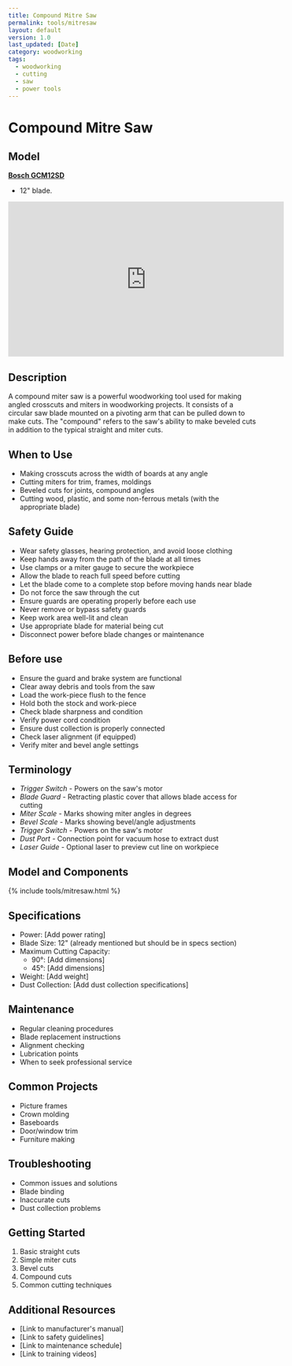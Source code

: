 ```yaml
---
title: Compound Mitre Saw
permalink: tools/mitresaw
layout: default
version: 1.0
last_updated: [Date]
category: woodworking
tags:
  - woodworking
  - cutting
  - saw
  - power tools
---
```

# Compound Mitre Saw
## Model
[**Bosch GCM12SD**](https://data2.manualslib.com/pdf7/339/33816/3381540-bosch/professional_gcm_12.pdf?288e7c03b3f9e153fe2592afa035b7a8&take=binary)
- 12" blade.


<iframe width="560" height="315" src="https://www.youtube.com/embed/92digbYvXbU?si=wx6tcsfTzgv4mudq" title="YouTube video player" frameborder="0" allow="accelerometer; autoplay; clipboard-write; encrypted-media; gyroscope; picture-in-picture; web-share" referrerpolicy="strict-origin-when-cross-origin" allowfullscreen></iframe>

## Description
A compound miter saw is a powerful woodworking tool used for making angled crosscuts and miters in woodworking projects. It consists of a circular saw blade mounted on a pivoting arm that can be pulled down to make cuts. The "compound" refers to the saw's ability to make beveled cuts in addition to the typical straight and miter cuts.

## When to Use
- Making crosscuts across the width of boards at any angle
- Cutting miters for trim, frames, moldings
- Beveled cuts for joints, compound angles
- Cutting wood, plastic, and some non-ferrous metals (with the appropriate blade)

## Safety Guide
- Wear safety glasses, hearing protection, and avoid loose clothing
- Keep hands away from the path of the blade at all times
- Use clamps or a miter gauge to secure the workpiece
- Allow the blade to reach full speed before cutting
- Let the blade come to a complete stop before moving hands near blade
- Do not force the saw through the cut
- Ensure guards are operating properly before each use
- Never remove or bypass safety guards
- Keep work area well-lit and clean
- Use appropriate blade for material being cut
- Disconnect power before blade changes or maintenance

## Before use
- Ensure the guard and brake system are functional
- Clear away debris and tools from the saw
- Load the work-piece flush to the fence
- Hold both the stock and work-piece
- Check blade sharpness and condition
- Verify power cord condition
- Ensure dust collection is properly connected
- Check laser alignment (if equipped)
- Verify miter and bevel angle settings

## Terminology
- *Trigger Switch* - Powers on the saw's motor
- *Blade Guard* - Retracting plastic cover that allows blade access for cutting
- *Miter Scale* - Marks showing miter angles in degrees
- *Bevel Scale* - Marks showing bevel/angle adjustments
- *Trigger Switch* - Powers on the saw's motor
- *Dust Port* - Connection point for vacuum hose to extract dust
- *Laser Guide* - Optional laser to preview cut line on workpiece

## Model and Components
{% include tools/mitresaw.html %}

## Specifications
- Power: [Add power rating]
- Blade Size: 12" (already mentioned but should be in specs section)
- Maximum Cutting Capacity:
  - 90°: [Add dimensions]
  - 45°: [Add dimensions]
- Weight: [Add weight]
- Dust Collection: [Add dust collection specifications]

## Maintenance
- Regular cleaning procedures
- Blade replacement instructions
- Alignment checking
- Lubrication points
- When to seek professional service

## Common Projects
- Picture frames
- Crown molding
- Baseboards
- Door/window trim
- Furniture making

## Troubleshooting
- Common issues and solutions
- Blade binding
- Inaccurate cuts
- Dust collection problems

## Getting Started
1. Basic straight cuts
2. Simple miter cuts
3. Bevel cuts
4. Compound cuts
5. Common cutting techniques

## Additional Resources
- [Link to manufacturer's manual]
- [Link to safety guidelines]
- [Link to maintenance schedule]
- [Link to training videos]